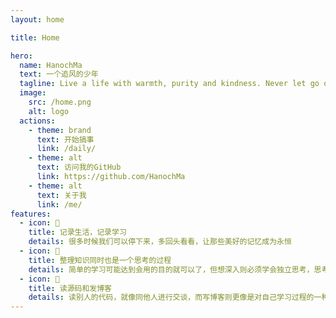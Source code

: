 ```yaml
---
layout: home

title: Home

hero:
  name: HanochMa
  text: 一个追风的少年
  tagline: Live a life with warmth, purity and kindness. Never let go of love and freedom.
  image:
    src: /home.png
    alt: logo
  actions:
    - theme: brand
      text: 开始搞事
      link: /daily/
    - theme: alt
      text: 访问我的GitHub
      link: https://github.com/HanochMa
    - theme: alt
      text: 关于我
      link: /me/
features:
  - icon: 🍫 
    title: 记录生活，记录学习
    details: 很多时候我们可以停下来，多回头看看，让那些美好的记忆成为永恒
  - icon: 🍉
    title: 整理知识同时也是一个思考的过程
    details: 简单的学习可能达到会用的目的就可以了，但想深入则必须学会独立思考，思考技术背后的设计思路和本质，让学习更有深度
  - icon: 🍋
    title: 读源码和发博客
    details: 读别人的代码，就像同他人进行交谈，而写博客则更像是对自己学习过程的一种复盘，温故而知新
---
```


<script setup>
import middle from '../src/components/middle.vue'
</script>

<middle />